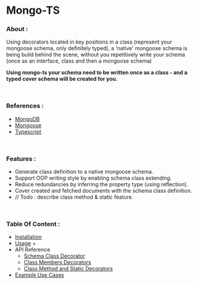 
# Mongo-TS

### About :
Using decorators located in key positions in a class (represent your mongoose schema, only definitely typed), a 'native' mongoose schema is being build behind the scene, without you repetitively write your schema (once as an interface, class and then a mongoose schema) 

**Using mongo-ts your schema need to be written once as a class - and a typed cover schema will be created for you.**

<br>

### References :
* [MongoDB]('https://docs.mongodb.com/manual/') 
* [Mongoose]('https://mongoosejs.com/docs/guide.html')
* [Typescript]('https://www.typescriptlang.org/docs/handbook/typescript-in-5-minutes.html')

<br>

### Features :

* Generate class definition to a native mongoose schema.
* Support OOP writing style by enabling schema class extending.
* Reduce redundancies by inferring the property type (using reflection).
* Cover created and fetched documents with the schema class definition.
* // Todo : describe class method & static feature.

<br>


### Table Of Content :
+ [Installation](#)
+ [Usage](#)
    + 
+ API Reference
    + [Schema Class Decorator](lib/mongo-ts/docs/class-decorator.md)
    + [Class Members Decorators](lib/mongo-ts/docs/field-decorators.md)
    + [Class Method and Static Decorators](lib/mongo-ts/docs/func-decorators.md)
+ [Example Use Cases](#)


